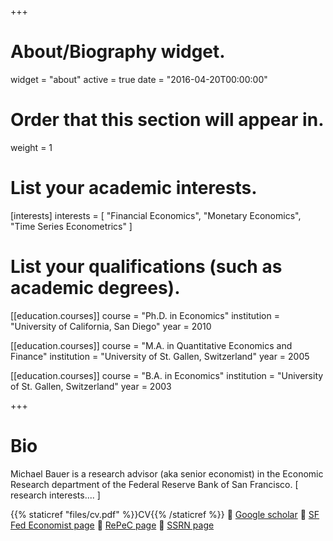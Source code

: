 +++
# About/Biography widget.
widget = "about"
active = true
date = "2016-04-20T00:00:00"

# Order that this section will appear in.
weight = 1

# List your academic interests.
[interests]
  interests = [
    "Financial Economics",
    "Monetary Economics",
    "Time Series Econometrics"
  ]

# List your qualifications (such as academic degrees).
[[education.courses]]
  course = "Ph.D. in Economics"
  institution = "University of California, San Diego"
  year = 2010

[[education.courses]]
  course = "M.A. in Quantitative Economics and Finance"
  institution = "University of St. Gallen, Switzerland"
  year = 2005

[[education.courses]]
  course = "B.A. in Economics"
  institution = "University of St. Gallen, Switzerland"
  year = 2003
 
+++

# Bio

Michael Bauer is a research advisor (aka senior economist) in the Economic
Research department of the Federal Reserve Bank of San Francisco. [ research
interests.... ] 

{{% staticref "files/cv.pdf" %}}CV{{% /staticref %}} :paperclip:
[Google scholar](https://scholar.google.com/citations?user=axcAtmoAAAAJ) :paperclip:
[SF Fed Economist
page](https://www.frbsf.org/economic-research/economists/michael-bauer/) :paperclip:
[RePeC page](https://ideas.repec.org/f/pba824.html) :paperclip:
[SSRN page](https://papers.ssrn.com/sol3/cf_dev/AbsByAuth.cfm?per_id=1037079)

